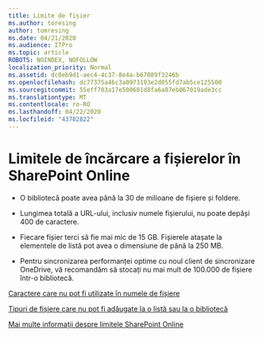 ```yaml
---
title: Limite de fișier
ms.author: toresing
author: tomresing
ms.date: 04/21/2020
ms.audience: ITPro
ms.topic: article
ROBOTS: NOINDEX, NOFOLLOW
localization_priority: Normal
ms.assetid: dc0eb9d1-aec4-4c37-8e4a-b67089f3246b
ms.openlocfilehash: dc77375a46c3a0973193e2d055fd7ab5ce125500
ms.sourcegitcommit: 55eff703a17e500681d8fa6a87eb067019ade3cc
ms.translationtype: MT
ms.contentlocale: ro-RO
ms.lasthandoff: 04/22/2020
ms.locfileid: "43702822"
---
```

# <a name="file-upload-limits-in-sharepoint-online"></a>Limitele de încărcare a fișierelor în SharePoint Online

- O bibliotecă poate avea până la 30 de milioane de fișiere și foldere.
    
- Lungimea totală a URL-ului, inclusiv numele fișierului, nu poate depăși 400 de caractere.
    
- Fiecare fișier terci să fie mai mic de 15 GB. Fișierele atașate la elementele de listă pot avea o dimensiune de până la 250 MB.
    
- Pentru sincronizarea performanței optime cu noul client de sincronizare OneDrive, vă recomandăm să stocați nu mai mult de 100.000 de fișiere într-o bibliotecă. 
    
[Caractere care nu pot fi utilizate în numele de fișiere](https://go.microsoft.com/fwlink/?linkid=866430)
  
[Tipuri de fișiere care nu pot fi adăugate la o listă sau la o bibliotecă](https://go.microsoft.com/fwlink/?linkid=273757)
  
[Mai multe informații despre limitele SharePoint Online](https://go.microsoft.com/fwlink/?linkid=271273)
  

